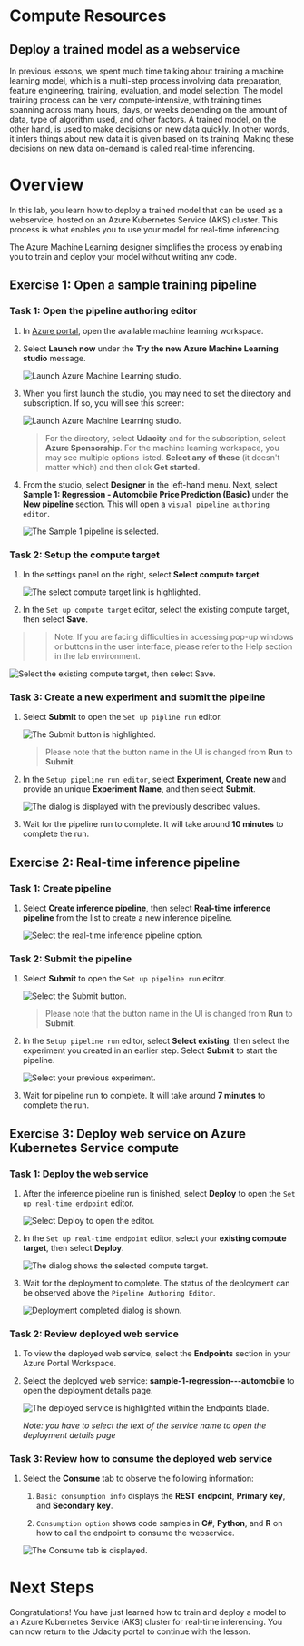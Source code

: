 # Compute Resources

## Deploy a trained model as a webservice

In previous lessons, we spent much time talking about training a machine learning model, which is a multi-step process involving data preparation, feature engineering, training, evaluation, and model selection. The model training process can be very compute-intensive, with training times spanning across many hours, days, or weeks depending on the amount of data, type of algorithm used, and other factors. A trained model, on the other hand, is used to make decisions on new data quickly. In other words, it infers things about new data it is given based on its training. Making these decisions on new data on-demand is called real-time inferencing.

# Overview

In this lab, you learn how to deploy a trained model that can be used as a webservice, hosted on an Azure Kubernetes Service (AKS) cluster. This process is what enables you to use your model for real-time inferencing.

The Azure Machine Learning designer simplifies the process by enabling you to train and deploy your model without writing any code.

## Exercise 1: Open a sample training pipeline

### Task 1: Open the pipeline authoring editor

1. In [Azure portal](https://portal.azure.com/), open the available machine learning workspace.

2. Select **Launch now** under the **Try the new Azure Machine Learning studio** message.

    ![Launch Azure Machine Learning studio.](images/01a.png 'Launch AML')

3. When you first launch the studio, you may need to set the directory and subscription. If so, you will see this screen:

    ![Launch Azure Machine Learning studio.](images/00.png 'Launch AML')

    > For the directory, select **Udacity** and for the subscription, select **Azure Sponsorship**. For the machine learning workspace, you may see multiple options listed. **Select any of these** (it doesn't matter which) and then click **Get started**.

4. From the studio, select **Designer** in the left-hand menu. Next, select **Sample 1: Regression - Automobile Price Prediction (Basic)** under the **New pipeline** section. This will open a `visual pipeline authoring editor`.

   ![The Sample 1 pipeline is selected.](images/new-pipeline.png "Designer: New pipeline")

### Task 2: Setup the compute target

1. In the settings panel on the right, select **Select compute target**.

   ![The select compute target link is highlighted.](images/select-compute-target-link.png "Select compute target link")

2. In the `Set up compute target` editor, select the existing compute target, then select **Save**.

>> Note: If you are facing difficulties in accessing pop-up windows or buttons in the user interface, please refer to the Help section in the lab environment.

   ![Select the existing compute target, then select Save.](images/set-up-compute-target.png "Set up compute target")

### Task 3: Create a new experiment and submit the pipeline

1. Select **Submit** to open the `Set up pipline run` editor.

   ![The Submit button is highlighted.](images/run-button.png "Submit")

    > Please note that the button name in the UI is changed from **Run** to **Submit**.

2. In the `Setup pipeline run editor`, select **Experiment, Create new** and provide an unique **Experiment Name**, and then select **Submit**.

   ![The dialog is displayed with the previously described values.](images/set-up-pipeline-run.png "Set up pipeline run")

3. Wait for the pipeline run to complete. It will take around **10 minutes** to complete the run.

## Exercise 2: Real-time inference pipeline

### Task 1: Create pipeline

1. Select **Create inference pipeline**, then select **Real-time inference pipeline** from the list to create a new inference pipeline.

   ![Select the real-time inference pipeline option.](images/new-real-time-inference-pipeline.png "Real-time inference pipeline")

### Task 2: Submit the pipeline

1. Select **Submit** to open the `Set up pipeline run` editor.

   ![Select the Submit button.](images/run-inference-pipeline.png "Submit")

    > Please note that the button name in the UI is changed from **Run** to **Submit**.

2. In the `Setup pipeline run` editor, select **Select existing**, then select the experiment you created in an earlier step. Select **Submit** to start the pipeline.

   ![Select your previous experiment.](images/set-up-inference-pipeline-run.png "Set up pipeline run")

3. Wait for pipeline run to complete. It will take around **7 minutes** to complete the run.

## Exercise 3: Deploy web service on Azure Kubernetes Service compute

### Task 1: Deploy the web service

1. After the inference pipeline run is finished, select **Deploy** to open the `Set up real-time endpoint` editor.

   ![Select Deploy to open the editor.](images/deploy-web-service.png "Deploy")

2. In the `Set up real-time endpoint` editor, select your **existing compute target**, then select **Deploy**.

   ![The dialog shows the selected compute target.](images/set-up-real-time-endpoint.png "Set up real-time endpoint")

3. Wait for the deployment to complete. The status of the deployment can be observed above the `Pipeline Authoring Editor`.

   ![Deployment completed dialog is shown.](images/deploy-succeeded.png "Deploy - Succeeded")

### Task 2: Review deployed web service

1. To view the deployed web service, select the **Endpoints** section in your Azure Portal Workspace.

2. Select the deployed web service: **sample-1-regression---automobile** to open the deployment details page.

   ![The deployed service is highlighted within the Endpoints blade.](images/endpoints.png "Endpoints")

   *Note: you have to select the text of the service name to open the deployment details page*

### Task 3: Review how to consume the deployed web service

1. Select the **Consume** tab to observe the following information:

   1. `Basic consumption info` displays the **REST endpoint**, **Primary key**, and **Secondary key**.

   2. `Consumption option` shows code samples in **C#**, **Python**, and **R** on how to call the endpoint to consume the webservice.

   ![The Consume tab is displayed.](images/consume.png "Service details: Consume")

# Next Steps

Congratulations! You have just learned how to train and deploy a model to an Azure Kubernetes Service (AKS) cluster for real-time inferencing. You can now return to the Udacity portal to continue with the lesson.

